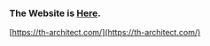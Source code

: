 ### The Website is [Here](https://th-architect.com/).
[https://th-architect.com/](https://th-architect.com/)
